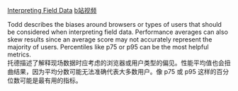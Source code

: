 [Interpreting Field Data](https://frontendmasters.com/courses/web-perf/interpreting-field-data/)
[b站视频](https://www.bilibili.com/video/BV1s34y1r7hB?p=14&vd_source=22af953ea4c09540ad1966711a2d53f0)

Todd describes the biases around browsers or types of users that should be considered when interpreting field data. Performance averages can also skew results since an average score may not accurately represent the majority of users. Percentiles like p75 or p95 can be the most helpful metrics.  
托德描述了解释现场数据时应考虑的浏览器或用户类型的偏见。性能平均值也会扭曲结果，因为平均分数可能无法准确代表大多数用户。像 p75 或 p95 这样的百分位数可能是最有用的指标。